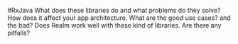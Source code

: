 #RxJava
What does these libraries do and what problems do they solve?
How does it affect your app architecture. What are the good use cases? and the bad?
Does Realm work well with these kind of libraries. Are there any pitfalls?
